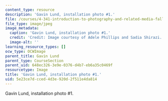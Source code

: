 ```yaml
---
content_type: resource
description: 'Gavin Lund, installation photo #1.'
file: /courses/4-341-introduction-to-photography-and-related-media-fall-2007/5e23ce7dcced4d3e920d2f511e4da814_lund5.jpg
file_type: image/jpeg
image_metadata:
  caption: 'Gavin Lund, installation photo #1.'
  credit: 'Credit: Image courtesy of Adele Phillips and Sadia Shirazi.'
  image-alt: ''
learning_resource_types: []
ocw_type: OCWImage
parent_title: Gavin Lund
parent_type: CourseSection
parent_uid: 648ec326-3e9e-0376-d4b7-eb6a35c0469f
resourcetype: Image
title: 'Gavin Lund, installation photo #1.'
uid: 5e23ce7d-cced-4d3e-920d-2f511e4da814
---
```

Gavin Lund, installation photo #1.

